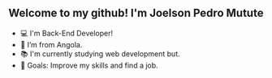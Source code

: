## Welcome to my github!  I'm Joelson Pedro Mutute 



- 💻 I'm Back-End Developer!
- 🏡 I’m from Angola.
- 📚 I'm currently studying web development but.
- 🤔 Goals: Improve my skills and find a job.

  
